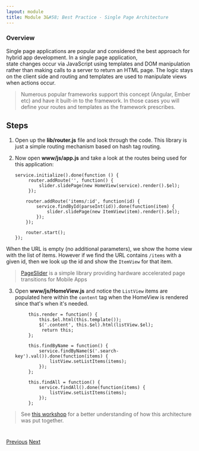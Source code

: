 ```yaml
---
layout: module
title: Module 3&#58; Best Practice - Single Page Architecture
---
```


### Overview
Single page applications are popular and considered the best approach for hybrid app development. In a single page application,  
state changes occur via JavaScript using templates and DOM manipulation rather than making calls to a server to return an HTML
 page. The logic stays on the client side and routing and templates are used to manipulate views when actions occur. 
 
 >Numerous popular frameworks support this concept (Angular, Ember etc) and have it built-in to the framework. In those cases you will define 
 your routes and templates as the framework prescribes.

 
## Steps
1. Open up the **lib/router.js** file and look through the code. This library is just a simple routing mechanism based on hash tag routing.
             
2. Now open **www/js/app.js** and take a look at the routes being used for this application:
 
       service.initialize().done(function () {
            router.addRoute('', function() {
                slider.slidePage(new HomeView(service).render().$el);
            });
       
           router.addRoute('items/:id', function(id) {
               service.findById(parseInt(id)).done(function(item) {
                   slider.slidePage(new ItemView(item).render().$el);
               });
           });
       
           router.start();
       });

  When the URL is empty (no additional parameters), we show the home view with the list of items. However if we find the URL contains
  `/items` with a given id, then we look up the id and show the `ItemView` for that item.

> [PageSlider](https://github.com/ccoenraets/PageSlider) is a simple library providing hardware accelerated page transitions for Mobile Apps

3. Open **www/js/HomeView.js** and notice the `ListView` items are populated here within the `content` tag when the HomeView is rendered since that's 
when it's needed.

            this.render = function() {
                this.$el.html(this.template());
                $('.content', this.$el).html(listView.$el);
                 return this;
            };
            
            this.findByName = function() {
                service.findByName($('.search-key').val()).done(function(items) {
                    listView.setListItems(items);
                });
            };
        
            this.findAll = function() {
                service.findAll().done(function(items) {
                    listView.setListItems(items);
                });
            };

> See [this workshop](http://hollyschinsky.github.io/phonegap-workshop/) for a better understanding of how this architecture was put together. 

<div class="row" style="margin-top:40px;">
<div class="col-sm-12">
<a href="module2.html" class="btn btn-default"><i class="glyphicon glyphicon-chevron-left"></i> Previous</a>
<a href="module4.html" class="btn btn-default pull-right">Next <i class="glyphicon
glyphicon-chevron-right"></i></a>
</div>
</div>
